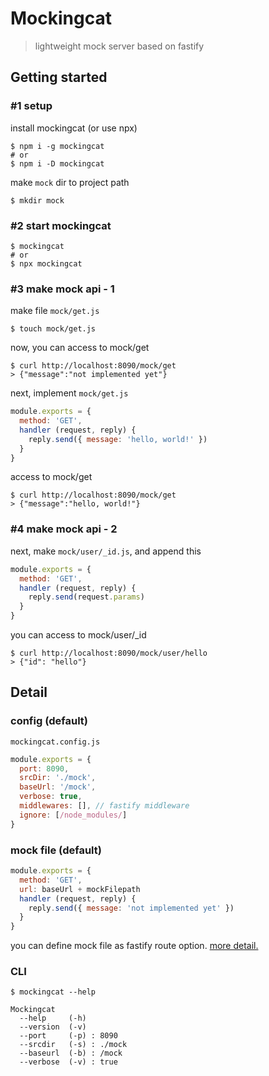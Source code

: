 # Mockingcat
> lightweight mock server based on fastify

## Getting started
### #1 setup
install mockingcat (or use npx)
```
$ npm i -g mockingcat
# or
$ npm i -D mockingcat
```

make `mock` dir to project path
```
$ mkdir mock
```

### #2 start mockingcat
```
$ mockingcat
# or
$ npx mockingcat
```

### #3 make mock api - 1
make file `mock/get.js`
```
$ touch mock/get.js
```

now, you can access to mock/get
```
$ curl http://localhost:8090/mock/get
> {"message":"not implemented yet"}
```

next, implement `mock/get.js`
```js
module.exports = {
  method: 'GET',
  handler (request, reply) {
    reply.send({ message: 'hello, world!' })
  }
}
```

access to mock/get
```
$ curl http://localhost:8090/mock/get
> {"message":"hello, world!"}
```

### #4 make mock api - 2
next, make `mock/user/_id.js`, and append this
```js
module.exports = {
  method: 'GET',
  handler (request, reply) {
    reply.send(request.params)
  }
}
```

you can access to mock/user/_id
```
$ curl http://localhost:8090/mock/user/hello
> {"id": "hello"}
```

## Detail
### config (default)
`mockingcat.config.js`
```js
module.exports = {
  port: 8090,
  srcDir: './mock',
  baseUrl: '/mock',
  verbose: true,
  middlewares: [], // fastify middleware
  ignore: [/node_modules/]
}
```

### mock file (default)
```js
module.exports = {
  method: 'GET',
  url: baseUrl + mockFilepath
  handler (request, reply) {
    reply.send({ message: 'not implemented yet' })
  }
}
```
you can define mock file as fastify route option.
[more detail.](https://github.com/fastify/fastify/blob/master/docs/Routes.md#full-declaration)

### CLI
```
$ mockingcat --help

Mockingcat
  --help     (-h)
  --version  (-v)
  --port     (-p) : 8090
  --srcdir   (-s) : ./mock
  --baseurl  (-b) : /mock
  --verbose  (-v) : true
```
